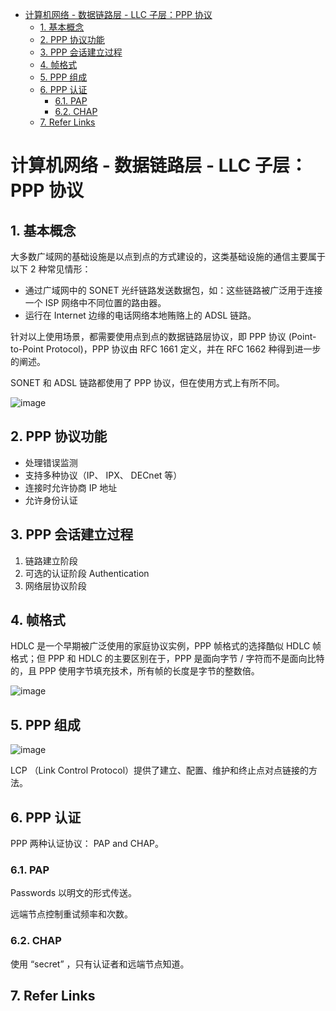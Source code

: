 - [计算机网络 - 数据链路层 - LLC 子层：PPP 协议](#计算机网络---数据链路层---llc-子层ppp-协议)
  - [1. 基本概念](#1-基本概念)
  - [2. PPP 协议功能](#2-ppp-协议功能)
  - [3. PPP 会话建立过程](#3-ppp-会话建立过程)
  - [4. 帧格式](#4-帧格式)
  - [5. PPP 组成](#5-ppp-组成)
  - [6. PPP 认证](#6-ppp-认证)
    - [6.1. PAP](#61-pap)
    - [6.2. CHAP](#62-chap)
  - [7. Refer Links](#7-refer-links)

# 计算机网络 - 数据链路层 - LLC 子层：PPP 协议

## 1. 基本概念

大多数广域网的基础设施是以点到点的方式建设的，这类基础设施的通信主要属于以下 2 种常见情形：
- 通过广域网中的 SONET 光纤链路发送数据包，如：这些链路被广泛用于连接一个 ISP 网络中不同位置的路由器。
- 运行在 Internet 边缘的电话网络本地贿赂上的 ADSL 链路。

针对以上使用场景，都需要使用点到点的数据链路层协议，即 PPP 协议 (Point-to-Point Protocol)，PPP 协议由 RFC 1661 定义，并在 RFC 1662 种得到进一步的阐述。

SONET 和 ADSL 链路都使用了 PPP 协议，但在使用方式上有所不同。

![image](http://otaivnlxc.bkt.clouddn.com/jpg/2018/6/10/5fbd47a7ed3599d28604a9d39265a138.jpg)

## 2. PPP 协议功能

- 处理错误监测
- 支持多种协议（IP、 IPX、 DECnet 等）
- 连接时允许协商 IP 地址
- 允许身份认证

## 3. PPP 会话建立过程

1. 链路建立阶段
1. 可选的认证阶段 Authentication
1. 网络层协议阶段

## 4. 帧格式

HDLC 是一个早期被广泛使用的家庭协议实例，PPP 帧格式的选择酷似 HDLC 帧格式；但 PPP 和 HDLC 的主要区别在于，PPP 是面向字节 / 字符而不是面向比特的，且 PPP 使用字节填充技术，所有帧的长度是字节的整数倍。

![image](http://otaivnlxc.bkt.clouddn.com/jpg/2018/6/10/95d0a612cb7c1894f0797e7a1d0811c9.jpg)

## 5. PPP 组成

![image](http://otaivnlxc.bkt.clouddn.com/jpg/2018/6/10/493af0b3b20cdeb3c179f9ec2fa84b2c.jpg)

LCP （Link Control Protocol）提供了建立、配置、维护和终止点对点链接的方法。

## 6. PPP 认证

PPP 两种认证协议： PAP and CHAP。

### 6.1. PAP

Passwords 以明文的形式传送。

远端节点控制重试频率和次数。

### 6.2. CHAP

使用 “secret” ，只有认证者和远端节点知道。

## 7. Refer Links
